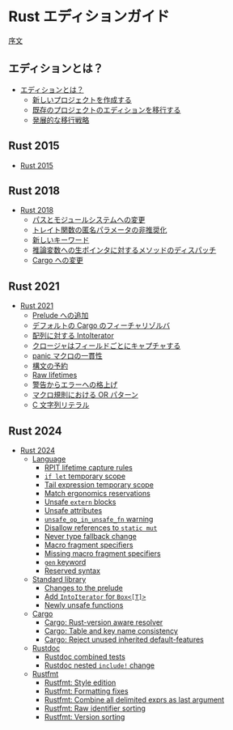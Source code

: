<!--
# The Rust Edition Guide
-->
# Rust エディションガイド

<!--
[Introduction](introduction.md)
-->
[序文](introduction.md)

<!--
## What are editions?
-->
## エディションとは？

<!--
- [What are editions?](editions/index.md)
  - [Creating a new project](editions/creating-a-new-project.md)
  - [Transitioning an existing project to a new edition](editions/transitioning-an-existing-project-to-a-new-edition.md)
  - [Advanced migrations](editions/advanced-migrations.md)
-->

- [エディションとは？](editions/index.md)
  - [新しいプロジェクトを作成する](editions/creating-a-new-project.md)
  - [既存のプロジェクトのエディションを移行する](editions/transitioning-an-existing-project-to-a-new-edition.md)
  - [発展的な移行戦略](editions/advanced-migrations.md)

## Rust 2015

- [Rust 2015](rust-2015/index.md)

## Rust 2018

<!--
- [Rust 2018](rust-2018/index.md)
  - [Path and module system changes](rust-2018/path-changes.md)
  - [Anonymous trait function parameters deprecated](rust-2018/trait-fn-parameters.md)
  - [New keywords](rust-2018/new-keywords.md)
  - [Method dispatch for raw pointers to inference variables](rust-2018/tyvar-behind-raw-pointer.md)
  - [Cargo changes](rust-2018/cargo.md)
-->

- [Rust 2018](rust-2018/index.md)
  - [パスとモジュールシステムへの変更](rust-2018/path-changes.md)
  - [トレイト関数の匿名パラメータの非推奨化](rust-2018/trait-fn-parameters.md)
  - [新しいキーワード](rust-2018/new-keywords.md)
  - [推論変数への生ポインタに対するメソッドのディスパッチ](rust-2018/tyvar-behind-raw-pointer.md)
  - [Cargo への変更](rust-2018/cargo.md)

## Rust 2021

<!--
- [Rust 2021](rust-2021/index.md)
  - [Additions to the prelude](rust-2021/prelude.md)
  - [Default Cargo feature resolver](rust-2021/default-cargo-resolver.md)
  - [IntoIterator for arrays](rust-2021/IntoIterator-for-arrays.md)
  - [Disjoint capture in closures](rust-2021/disjoint-capture-in-closures.md)
  - [Panic macro consistency](rust-2021/panic-macro-consistency.md)
  - [Reserved syntax](rust-2021/reserved-syntax.md)
  - [Raw lifetimes](rust-2021/raw-lifetimes.md)
  - [Warnings promoted to errors](rust-2021/warnings-promoted-to-error.md)
  - [Or patterns in macro-rules](rust-2021/or-patterns-macro-rules.md)
  - [C-string literals](rust-2021/c-string-literals.md)
-->

- [Rust 2021](rust-2021/index.md)
  - [Prelude への追加](rust-2021/prelude.md)
  - [デフォルトの Cargo のフィーチャリゾルバ](rust-2021/default-cargo-resolver.md)
  - [配列に対する IntoIterator](rust-2021/IntoIterator-for-arrays.md)
  - [クロージャはフィールドごとにキャプチャする](rust-2021/disjoint-capture-in-closures.md)
  - [panic マクロの一貫性](rust-2021/panic-macro-consistency.md)
  - [構文の予約](rust-2021/reserving-syntax.md)
  - [Raw lifetimes](rust-2021/raw-lifetimes.md)
  - [警告からエラーへの格上げ](rust-2021/warnings-promoted-to-error.md)
  - [マクロ規則における OR パターン](rust-2021/or-patterns-macro-rules.md)
  - [C 文字列リテラル](rust-2021/c-string-literals.md)

## Rust 2024

<!--
- [Rust 2024](rust-2024/index.md)
  - [Language](rust-2024/language.md)
    - [RPIT lifetime capture rules](rust-2024/rpit-lifetime-capture.md)
    - [`if let` temporary scope](rust-2024/temporary-if-let-scope.md)
    - [Tail expression temporary scope](rust-2024/temporary-tail-expr-scope.md)
    - [Match ergonomics reservations](rust-2024/match-ergonomics.md)
    - [Unsafe `extern` blocks](rust-2024/unsafe-extern.md)
    - [Unsafe attributes](rust-2024/unsafe-attributes.md)
    - [`unsafe_op_in_unsafe_fn` warning](rust-2024/unsafe-op-in-unsafe-fn.md)
    - [Disallow references to `static mut`](rust-2024/static-mut-references.md)
    - [Never type fallback change](rust-2024/never-type-fallback.md)
    - [Macro fragment specifiers](rust-2024/macro-fragment-specifiers.md)
    - [Missing macro fragment specifiers](rust-2024/missing-macro-fragment-specifiers.md)
    - [`gen` keyword](rust-2024/gen-keyword.md)
    - [Reserved syntax](rust-2024/reserved-syntax.md)
  - [Standard library](rust-2024/standard-library.md)
    - [Changes to the prelude](rust-2024/prelude.md)
    - [Add `IntoIterator` for `Box<[T]>`](rust-2024/intoiterator-box-slice.md)
    - [Newly unsafe functions](rust-2024/newly-unsafe-functions.md)
  - [Cargo](rust-2024/cargo.md)
    - [Cargo: Rust-version aware resolver](rust-2024/cargo-resolver.md)
    - [Cargo: Table and key name consistency](rust-2024/cargo-table-key-names.md)
    - [Cargo: Reject unused inherited default-features](rust-2024/cargo-inherited-default-features.md)
  - [Rustdoc](rust-2024/rustdoc.md)
    - [Rustdoc combined tests](rust-2024/rustdoc-doctests.md)
    - [Rustdoc nested `include!` change](rust-2024/rustdoc-nested-includes.md)
  - [Rustfmt](rust-2024/rustfmt.md)
    - [Rustfmt: Style edition](rust-2024/rustfmt-style-edition.md)
    - [Rustfmt: Formatting fixes](rust-2024/rustfmt-formatting-fixes.md)
    - [Rustfmt: Combine all delimited exprs as last argument](rust-2024/rustfmt-overflow-delimited-expr.md)
    - [Rustfmt: Raw identifier sorting](rust-2024/rustfmt-raw-identifier-sorting.md)
    - [Rustfmt: Version sorting](rust-2024/rustfmt-version-sorting.md)
-->

- [Rust 2024](rust-2024/index.md)
  - [Language](rust-2024/language.md)
    - [RPIT lifetime capture rules](rust-2024/rpit-lifetime-capture.md)
    - [`if let` temporary scope](rust-2024/temporary-if-let-scope.md)
    - [Tail expression temporary scope](rust-2024/temporary-tail-expr-scope.md)
    - [Match ergonomics reservations](rust-2024/match-ergonomics.md)
    - [Unsafe `extern` blocks](rust-2024/unsafe-extern.md)
    - [Unsafe attributes](rust-2024/unsafe-attributes.md)
    - [`unsafe_op_in_unsafe_fn` warning](rust-2024/unsafe-op-in-unsafe-fn.md)
    - [Disallow references to `static mut`](rust-2024/static-mut-references.md)
    - [Never type fallback change](rust-2024/never-type-fallback.md)
    - [Macro fragment specifiers](rust-2024/macro-fragment-specifiers.md)
    - [Missing macro fragment specifiers](rust-2024/missing-macro-fragment-specifiers.md)
    - [`gen` keyword](rust-2024/gen-keyword.md)
    - [Reserved syntax](rust-2024/reserved-syntax.md)
  - [Standard library](rust-2024/standard-library.md)
    - [Changes to the prelude](rust-2024/prelude.md)
    - [Add `IntoIterator` for `Box<[T]>`](rust-2024/intoiterator-box-slice.md)
    - [Newly unsafe functions](rust-2024/newly-unsafe-functions.md)
  - [Cargo](rust-2024/cargo.md)
    - [Cargo: Rust-version aware resolver](rust-2024/cargo-resolver.md)
    - [Cargo: Table and key name consistency](rust-2024/cargo-table-key-names.md)
    - [Cargo: Reject unused inherited default-features](rust-2024/cargo-inherited-default-features.md)
  - [Rustdoc](rust-2024/rustdoc.md)
    - [Rustdoc combined tests](rust-2024/rustdoc-doctests.md)
    - [Rustdoc nested `include!` change](rust-2024/rustdoc-nested-includes.md)
  - [Rustfmt](rust-2024/rustfmt.md)
    - [Rustfmt: Style edition](rust-2024/rustfmt-style-edition.md)
    - [Rustfmt: Formatting fixes](rust-2024/rustfmt-formatting-fixes.md)
    - [Rustfmt: Combine all delimited exprs as last argument](rust-2024/rustfmt-overflow-delimited-expr.md)
    - [Rustfmt: Raw identifier sorting](rust-2024/rustfmt-raw-identifier-sorting.md)
    - [Rustfmt: Version sorting](rust-2024/rustfmt-version-sorting.md)
